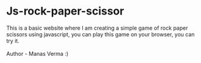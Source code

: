 # Js-rock-paper-scissor
This is a basic website where I am creating a simple game of rock paper scissors using javascript, you can play this game on your browser, you can try it. 
<br>
<br>
Author - Manas Verma :)